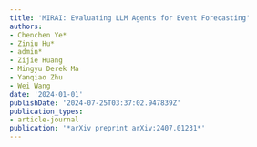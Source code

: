 ```yaml
---
title: 'MIRAI: Evaluating LLM Agents for Event Forecasting'
authors:
- Chenchen Ye*
- Ziniu Hu*
- admin*
- Zijie Huang
- Mingyu Derek Ma
- Yanqiao Zhu
- Wei Wang
date: '2024-01-01'
publishDate: '2024-07-25T03:37:02.947839Z'
publication_types:
- article-journal
publication: '*arXiv preprint arXiv:2407.01231*'
---
```

